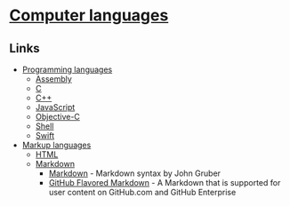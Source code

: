 # [Computer languages](https://en.wikipedia.org/wiki/Computer_language)

## Links

- [Programming languages](https://en.wikipedia.org/wiki/List_of_programming_languages_by_type)
  - [Assembly](https://en.wikipedia.org/wiki/Assembly_language)
  - [C](https://en.wikipedia.org/wiki/C_(programming_language))
  - [C++](https://en.wikipedia.org/wiki/C%2B%2B)
  - [JavaScript](https://en.wikipedia.org/wiki/JavaScript)
  - [Objective-C](https://en.wikipedia.org/wiki/Objective-C)
  - [Shell](https://en.wikipedia.org/wiki/Shell_script)
  - [Swift](https://en.wikipedia.org/wiki/Swift_(programming_language))
- [Markup languages](https://en.wikipedia.org/wiki/Markup_language)
  - [HTML](https://en.wikipedia.org/wiki/HTML)
  - [Markdown](https://en.wikipedia.org/wiki/Markdown)
    - [Markdown](https://daringfireball.net/projects/markdown/syntax) - Markdown syntax by John Gruber
    - [GitHub Flavored Markdown](https://github.github.com/gfm/) - A Markdown that is supported for user content on GitHub.com and GitHub Enterprise
